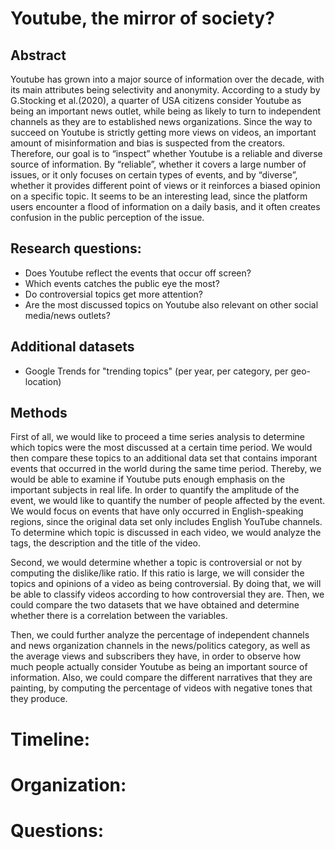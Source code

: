 # Youtube, the mirror of society?

## Abstract


Youtube has grown into a major source of information over the decade, with its main attributes being selectivity and anonymity. According to a study by G.Stocking et al.(2020), a quarter of USA citizens consider Youtube as being an important news outlet, while being as likely to turn to independent channels as they are to established news organizations. Since the way  to succeed on Youtube is strictly getting more views on videos, an important amount of misinformation and bias is suspected from the creators. 
Therefore, our goal is to “inspect” whether Youtube is a reliable and diverse source of information. By “reliable”, whether it covers a large number of issues, or it only focuses on certain types of events, and by “diverse”, whether it provides different point of views or it reinforces a biased opinion on a specific topic. It seems to be an interesting lead, since the platform users encounter a flood of information on a daily basis, and it often creates confusion in the public perception of the issue. 


## Research questions: 

- Does Youtube reflect the events that occur off screen?
- Which events catches the public eye the most?
- Do controversial topics get more attention?
- Are the most discussed topics on Youtube also relevant on other social media/news outlets?

## Additional datasets

- Google Trends for "trending topics" (per year, per category, per geo-location)

## Methods
First of all, we would like to proceed a time series analysis to determine which topics were the most discussed at a certain time period. We would then compare these topics to an additional data set that contains imporant events that occurred in the world during the same time period. Thereby, we would be able to examine if Youtube puts enough emphasis on the important subjects in real life. In order to quantify the amplitude of the event, we would like to quantify the number of people affected by the event. We would focus on events that have only occurred in English-speaking regions, since the original data set only includes English YouTube channels. To determine which topic is discussed in each video, we would analyze the tags, the description and the title of the video. 

Second, we would determine whether a topic is controversial or not by computing the dislike/like ratio. If this ratio is large, we will consider the topics and opinions of a video as being controversial. By doing that, we will be able to classify videos according to how controversial they are. Then, we could compare the two datasets that we have obtained and determine whether there is a correlation between the variables.

Then, we could further analyze the percentage of independent channels and news organization channels in the news/politics category, as well as the average views and subscribers they have, in order to observe how much people actually consider Youtube as being an important source of information. Also, we could compare the different narratives that they are painting, by computing the percentage of videos with negative tones that they produce.

# Timeline:

# Organization:

# Questions:



